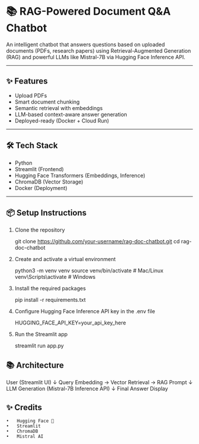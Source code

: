 # 📚 RAG-Powered Document Q&A Chatbot

An intelligent chatbot that answers questions based on uploaded documents (PDFs, research papers) using Retrieval-Augmented Generation (RAG) and powerful LLMs like Mistral-7B via Hugging Face Inference API.

---

## ✨ Features
- Upload PDFs
- Smart document chunking
- Semantic retrieval with embeddings
- LLM-based context-aware answer generation
- Deployed-ready (Docker + Cloud Run)

---

## 🛠 Tech Stack
- Python
- Streamlit (Frontend)
- Hugging Face Transformers (Embeddings, Inference)
- ChromaDB (Vector Storage)
- Docker (Deployment)

---

## 📦 Setup Instructions

1. Clone the repository
   
   git clone https://github.com/your-username/rag-doc-chatbot.git
   cd rag-doc-chatbot

2.	Create and activate a virtual environment

    python3 -m venv venv
    source venv/bin/activate  # Mac/Linux
    venv\Scripts\activate     # Windows

3.	Install the required packages
    
    pip install -r requirements.txt

4. Configure Hugging Face Inference API key in the .env file
    
    HUGGING_FACE_API_KEY=your_api_key_here

5. Run the Streamlit app
    
    streamlit run app.py


## 📚 Architecture

User (Streamlit UI)
       ↓
  Query Embedding → Vector Retrieval → RAG Prompt
       ↓
    LLM Generation (Mistral-7B Inference API)
       ↓
     Final Answer Display

## ✨ Credits
	•	Hugging Face 🤗
	•	Streamlit
	•	ChromaDB
	•	Mistral AI
